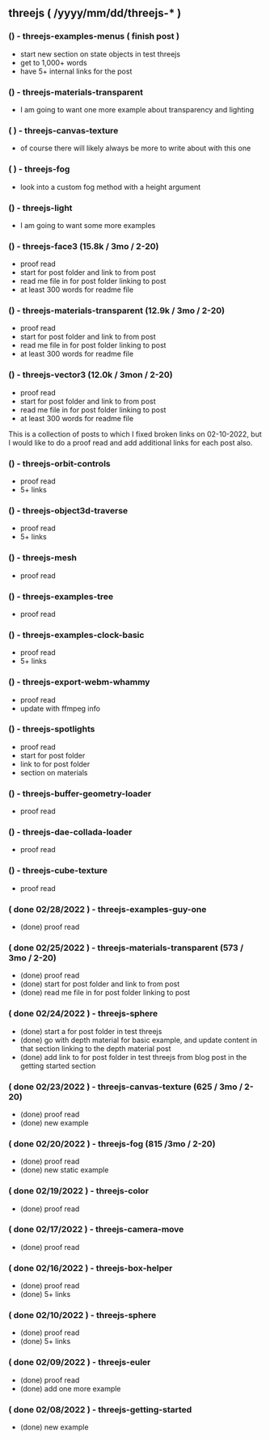 <!--###### ########## ########## #######-->
## threejs ( /yyyy/mm/dd/threejs-* )
<!--###### ########## ########## #######-->

<!-- Just more to add -->

### () - threejs-examples-menus ( finish post )
* start new section on state objects in test threejs
* get to 1,000+ words
* have 5+ internal links for the post

### () - threejs-materials-transparent
* I am going to want one more example about transparency and lighting

### ( ) - threejs-canvas-texture
* of course there will likely always be more to write about with this one

### ( ) - threejs-fog
* look into a custom fog method with a height argument

### () - threejs-light
* I am going to want some more examples

<!--  Search Console top 3 ( clicks ) -->

<!--  Search Console top 3 ( impressions ) -->

### () - threejs-face3 (15.8k / 3mo / 2-20)
* proof read
* start for post folder and link to from post
* read me file in for post folder linking to post
* at least 300 words for readme file

### () - threejs-materials-transparent (12.9k / 3mo / 2-20)
* proof read
* start for post folder and link to from post
* read me file in for post folder linking to post
* at least 300 words for readme file

### () - threejs-vector3 (12.0k / 3mon / 2-20)
* proof read
* start for post folder and link to from post
* read me file in for post folder linking to post
* at least 300 words for readme file

<!-- Fixed Links -->

This is a collection of posts to which I fixed broken links on 02-10-2022, but I would like to do a proof read and add additional links for each post also.

### () - threejs-orbit-controls
* proof read
* 5+ links

### () - threejs-object3d-traverse
* proof read
* 5+ links

### () - threejs-mesh
* proof read

### () - threejs-examples-tree
* proof read

### () - threejs-examples-clock-basic
* proof read
* 5+ links

<!-- OLD -->

### () - threejs-export-webm-whammy
* proof read
* update with ffmpeg info

### () - threejs-spotlights
* proof read
* start for post folder
* link to for post folder
* section on materials

### () - threejs-buffer-geometry-loader
* proof read

### () - threejs-dae-collada-loader
* proof read

### () - threejs-cube-texture
* proof read


<!-- DONE -->

### ( done 02/28/2022 ) - threejs-examples-guy-one
* (done) proof read

### ( done 02/25/2022 ) - threejs-materials-transparent (573 / 3mo / 2-20)
* (done) proof read
* (done) start for post folder and link to from post
* (done) read me file in for post folder linking to post

### ( done 02/24/2022 ) - threejs-sphere
* (done) start a for post folder in test threejs
* (done) go with depth material for basic example, and update content in that section linking to the depth material post
* (done) add link to for post folder in test threejs from blog post in the getting started section

### ( done 02/23/2022 ) - threejs-canvas-texture (625 / 3mo / 2-20)
* (done) proof read
* (done) new example

### ( done 02/20/2022 ) - threejs-fog (815 /3mo / 2-20)
* (done) proof read
* (done) new static example

### ( done 02/19/2022 ) - threejs-color
* (done) proof read

### ( done 02/17/2022 ) - threejs-camera-move
* (done) proof read

### ( done 02/16/2022 ) - threejs-box-helper
* (done) proof read
* (done) 5+ links

### ( done 02/10/2022 ) - threejs-sphere
* (done) proof read
* (done) 5+ links

### ( done 02/09/2022 ) - threejs-euler
* (done) proof read
* (done) add one more example

### ( done 02/08/2022 ) - threejs-getting-started
* (done) new example
